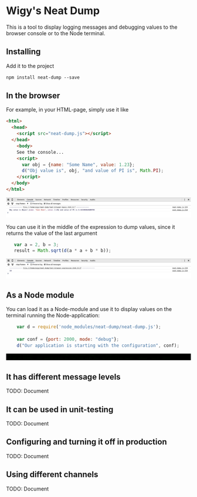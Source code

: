 # Wigy's Neat Dump

This is a tool to display logging messages and debugging values to the browser console or to the Node terminal.

## Installing

Add it to the project
```html
npm install neat-dump --save
```

## In the browser

For example, in your HTML-page, simply use it like

```html
<html>
  <head>
    <script src="neat-dump.js"></script>
  </head>
    <body>
    See the console...
    <script>
      var obj = {name: "Some Name", value: 1.23};
      d("Obj value is", obj, "and value of PI is", Math.PI);
    </script>
  </body>
</html>
```

![alt text](https://raw.githubusercontent.com/wigy/neat-dump/master/pics/test-browser-basics.png "Screen shot from console.")

You can use it in the middle of the expression to dump values, since it returns the value of
the last argument
```js
   var a = 2, b = 3;
   result = Math.sqrt(d(a * a + b * b));
```

![alt text](https://raw.githubusercontent.com/wigy/neat-dump/master/pics/test-browser-expressions.png "Screen shot from console.")

## As a Node module

You can load it as a Node-module and use it to display values on the terminal running the
Node-application:
```js
    var d = require('node_modules/neat-dump/neat-dump.js');

    var conf = {port: 2000, mode: "debug"};
    d("Our application is starting with the configuration", conf);
```

![alt text](https://raw.githubusercontent.com/wigy/neat-dump/master/pics/test-node.png "Screen shot from console.")

## It has different message levels

TODO: Document

## It can be used in unit-testing

TODO: Document

## Configuring and turning it off in production

TODO: Document

## Using different channels

TODO: Document

